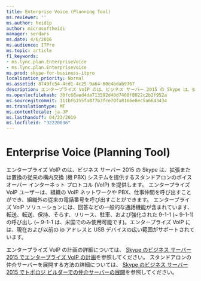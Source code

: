 ```yaml
---
title: Enterprise Voice (Planning Tool)
ms.reviewer: ''
ms.author: heidip
author: microsoftheidi
manager: serdars
ms.date: 4/6/2016
ms.audience: ITPro
ms.topic: article
f1_keywords:
- ms.lync.plan.EnterpriseVoice
- ms.lync.plan.EnterpriseVoice
ms.prod: skype-for-business-itpro
localization_priority: Normal
ms.assetid: 8749fc54-4cd1-4c25-9a64-60e4bdab9767
description: エンタープライズ VoIP のは、ビジネス サーバー 2015 の Skype は、拡張または置換の従来の構内交換 (機 PBX) システムを提供するスタンドアロンのボイス オーバー インターネット プロトコル (VoIP) を提供します。 エンタープライズ VoIP ユーザーは、組織の VoIP ネットワークや PBX、仕事仲間を呼び出すことができ、組織外の従来の電話番号を呼び出すことができます。 エンタープライズ VoIP ソリューションには、回答などの一般的な通話機能が含まれています、転送、転送、保持、そらす、リリース、駐車、および強化された 9-1-1 (~ 9-1-1) の呼び出し (~ 9-1-1 は、米国でのみ使用可能です)。エンタープライズ VoIP には、現在および以前の ip アドレスと USB デバイスの広い範囲がサポートされています。
ms.openlocfilehash: 30fc68aed4da713592d40d7400f8022c2b2f952a
ms.sourcegitcommit: 111bf6255fa877b3fce70fa8166e8ec5a6643434
ms.translationtype: MT
ms.contentlocale: ja-JP
ms.lasthandoff: 04/23/2019
ms.locfileid: "32220036"
---
```

# <a name="enterprise-voice-planning-tool"></a>Enterprise Voice (Planning Tool)
 
エンタープライズ VoIP のは、ビジネス サーバー 2015 の Skype は、拡張または置換の従来の構内交換 (機 PBX) システムを提供するスタンドアロンのボイス オーバー インターネット プロトコル (VoIP) を提供します。 エンタープライズ VoIP ユーザーは、組織の VoIP ネットワークや PBX、仕事仲間を呼び出すことができ、組織外の従来の電話番号を呼び出すことができます。 エンタープライズ VoIP ソリューションには、回答などの一般的な通話機能が含まれています、転送、転送、保持、そらす、リリース、駐車、および強化された 9-1-1 (~ 9-1-1) の呼び出し (~ 9-1-1 は、米国でのみ使用可能です)。エンタープライズ VoIP には、現在および以前の ip アドレスと USB デバイスの広い範囲がサポートされています。
  
エンタープライズ VoIP の計画の詳細については、 [Skype のビジネス サーバー 2015 でエンタープライズ VoIP の計画](../../plan-your-deployment/enterprise-voice-solution/enterprise-voice.md)を参照してください。 スタンドアロンの仲介サーバーを展開する方法の詳細については、 [Skype のビジネス サーバー 2015 でトポロジ ビルダーでの仲介サーバーの展開](../../deploy/deploy-enterprise-voice/deploy-a-mediation-server.md)を参照してください。
  

